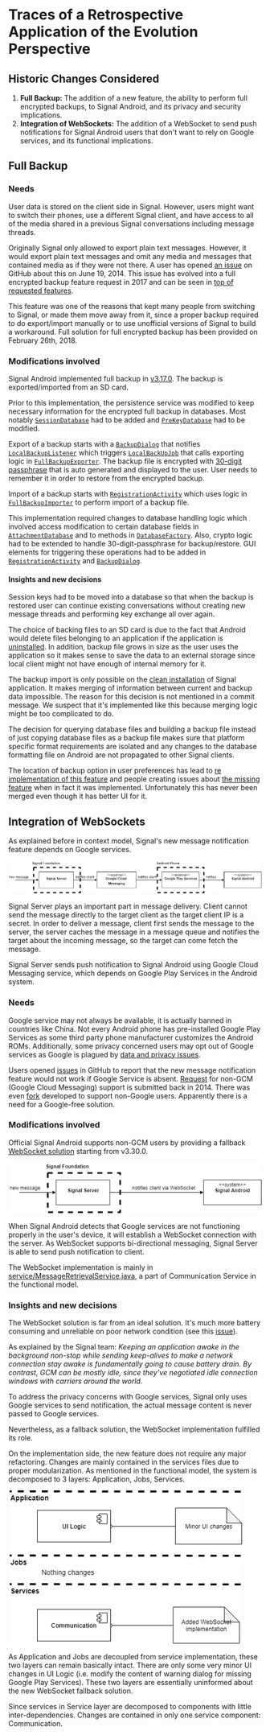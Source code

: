 # Traces of a Retrospective Application of the Evolution Perspective

## Historic Changes Considered

1. **Full Backup:** The addition of a new feature, the ability to perform full encrypted backups, to Signal Android, and its privacy and security implications.
2. **Integration of WebSockets:** The addition of a WebSocket to send push notifications for Signal Android users that don't want to rely on Google services, and its functional implications.

## Full Backup

### Needs

User data is stored on the client side in Signal. However, users might want to switch their phones, use a different Signal client, and have access to all of the media shared in a previous Signal conversations including message threads.

Originally Signal only allowed to export plain text messages. However, it would export plain text messages and omit any media and messages that contained media as if they were not there. A user has opened [an issue](https://github.com/signalapp/Signal-Android/issues/1619) on GitHub about this on June 19, 2014. This issue has evolved into a full encrypted backup feature request in 2017 and can be seen in [top of requested features](https://community.signalusers.org/t/whats-your-most-missed-feature-ranking/1286).

This feature was one of the reasons that kept many people from switching to Signal, or made them move away from it, since a proper backup required to do export/import manually or to use unofficial versions of Signal to build a workaround. Full solution for full encrypted backup has been provided on February 26th, 2018.

### Modifications involved

Signal Android implemented full backup in [v3.17.0](https://github.com/signalapp/Signal-Android/commit/24e573e537639f6f8ff40fd774cf9ff079bbacce).   The backup is exported/imported from an SD card.

Prior to this implementation, the persistence service was modified to keep necessary information for the encrypted full backup in databases. Most notably [`SessionDatabase`](https://github.com/signalapp/Signal-Android/commit/9f6b761d9888a2cd62c7bc0e8154c883871a62d5) had to be added and [`PreKeyDatabase`](https://github.com/signalapp/Signal-Android/commit/9f6b761d9888a2cd62c7bc0e8154c883871a62d5)  had to be modified.

Export of a backup starts with a [`BackupDialog`](https://github.com/signalapp/Signal-Android/blob/24e573e537639f6f8ff40fd774cf9ff079bbacce/src/org/thoughtcrime/securesms/backup/BackupDialog.java) that notifies [`LocalBackupListener`](https://github.com/signalapp/Signal-Android/blob/24e573e537639f6f8ff40fd774cf9ff079bbacce/src/org/thoughtcrime/securesms/service/LocalBackupListener.java) which triggers  [`LocalBackUpJob`](https://github.com/signalapp/Signal-Android/blob/24e573e537639f6f8ff40fd774cf9ff079bbacce/src/org/thoughtcrime/securesms/jobs/LocalBackupJob.java) that calls exporting logic in  [`FullBackupExporter`](https://github.com/signalapp/Signal-Android/blob/24e573e537639f6f8ff40fd774cf9ff079bbacce/src/org/thoughtcrime/securesms/backup/FullBackupExporter.java). The backup file is encrypted with [30-digit passphrase](https://support.signal.org/hc/en-us/articles/360007059752) that is auto generated and displayed to the user. User needs to remember it in order to restore from the encrypted backup.

Import of a backup starts with [`RegistrationActivity`](https://github.com/signalapp/Signal-Android/blob/24e573e537639f6f8ff40fd774cf9ff079bbacce/src/org/thoughtcrime/securesms/RegistrationActivity.java)  which uses logic in [`FullBackupImporter`](https://github.com/signalapp/Signal-Android/blob/24e573e537639f6f8ff40fd774cf9ff079bbacce/src/org/thoughtcrime/securesms/backup/FullBackupImporter.java) to perform import of a backup file.

This implementation required changes to database handling logic which involved access modification to certain database fields in [`AttachmentDatabase`](https://github.com/signalapp/Signal-Android/blob/24e573e537639f6f8ff40fd774cf9ff079bbacce/src/org/thoughtcrime/securesms/database/AttachmentDatabase.java) and to methods in [`DatabaseFactory`](https://github.com/signalapp/Signal-Android/blob/24e573e537639f6f8ff40fd774cf9ff079bbacce/src/org/thoughtcrime/securesms/database/DatabaseFactory.java). Also, crypto logic had to be extended to handle 30-digit-passphrase for backup/restore. GUI elements for triggering these operations had to be added in [`RegistrationActivity`](https://github.com/signalapp/Signal-Android/blob/24e573e537639f6f8ff40fd774cf9ff079bbacce/src/org/thoughtcrime/securesms/RegistrationActivity.java) and [`BackupDialog`](https://github.com/signalapp/Signal-Android/blob/24e573e537639f6f8ff40fd774cf9ff079bbacce/src/org/thoughtcrime/securesms/backup/BackupDialog.java).

#### Insights and new decisions

Session keys had to be moved into a database so that when the backup is restored user can continue existing conversations without creating new message threads and performing key exchange all over again.

The choice of backing files to an SD card is due to the fact that Android would delete files belonging to an application if the application is [uninstalled](https://developer.android.com/guide/topics/data/data-storage.html#filesInternal). In addition, backup file grows in size as the user uses the application so it makes sense to save the data to an external storage since local client might not have enough  of internal memory for it.

The backup import is only possible on the [clean installation](https://support.signal.org/hc/en-us/articles/360007059752) of Signal application. It makes merging of information between current and backup data impossible. The reason for this decision is not mentioned in a commit message. We suspect that it's implemented like this because merging logic might be too complicated to do.

The decision for querying database files and building a backup file instead of just copying database files as a backup file makes sure that platform specific format requirements are isolated and any changes to the database formatting file on Android are not propagated to other Signal clients.

The location of backup option in user preferences has lead to [re implementation of this feature](https://github.com/signalapp/Signal-Android/pull/7380) and people creating issues about [the missing feature](https://github.com/signalapp/Signal-Android/issues/7473) when in fact it was implemented. Unfortunately this has never been merged even though it has better UI for it.

## Integration of WebSockets

As explained before in context model, Signal's new message notification feature depends on Google services.

![gcm-msg-notification](images/signal-evolution-1.png)

Signal Server plays an important part in message delivery. Client cannot send the message directly to the target client as the target client IP is a secret. In order to deliver a message, client first sends the message to the server, the server caches the message in a message queue and notifies the target about the incoming message, so the target can come fetch the message.

Signal Server sends push notification to Signal Android using Google Cloud Messaging service, which depends on Google Play Services in the Android system.  

### Needs
Google service may not always be available, it is actually banned in countries like China. Not every Android phone has pre-installed Google Play Services as some third party phone manufacturer customizes the Android ROMs. Additionally, some privacy concerned users may opt out of Google services as Google is plagued by [data and privacy issues](https://hackernoon.com/data-privacy-concerns-with-google-b946f2b7afea).

Users opened [issues](https://github.com/signalapp/Signal-Android/issues/7638) in GitHub to report that the new message notification feature would not work if Google Service is absent. [Request](https://github.com/signalapp/Signal-Android/issues/1000) for non-GCM (Google Cloud Messaging) support is submitted back in 2014. There was even [fork](https://github.com/LibreSignal/LibreSignal) developed to support non-Google users. Apparently there is a need for a Google-free solution.


### Modifications involved

Official Signal Android supports non-GCM users by providing a fallback [WebSocket solution](https://github.com/signalapp/Signal-Android/commit/1669731329bcc32c84e33035a67a2fc22444c24b) starting from v3.30.0.

![ws-msg](images/signal-evolution-2.png)

When Signal Android detects that Google services are not functioning properly in the user's device, it will establish a WebSocket connection with the server. As WebSocket supports bi-directional messaging, Signal Server is able to send push notification to client.

The WebSocket implementation is mainly in [service/MessageRetrievalService.java](https://github.com/signalapp/Signal-Android/commit/1669731329bcc32c84e33035a67a2fc22444c24b#diff-9c046c6a5dc41570be2a81403504b78d), a part of Communication Service in the functional model.



### Insights and new decisions

The WebSocket solution is far from an ideal solution. It's much more battery consuming and unreliable on poor network condition (see this [issue](https://github.com/signalapp/Signal-Android/issues/6732)).

As explained by the Signal team:
_Keeping an application awake in the background non-stop while sending keep-alives to make a network connection stay awake is fundamentally going to cause battery drain. By contrast, GCM can be mostly idle, since they've negotiated idle connection windows with carriers around the world._


To address the privacy concerns with Google services, Signal only uses Google services to send notification, the actual message content is never passed to Google services.

Nevertheless, as a fallback solution, the WebSocket implementation fulfilled its role.

On the implementation side, the new feature does not require any major refactoring. Changes are mainly contained in the services files due to proper modularization. As mentioned in the functional model, the system is decomposed to 3 layers: Application, Jobs, Services.

![evolution-functional](images/signal-evolution-3.png)

As Application and Jobs are decoupled from service implementation, these two layers can remain basically intact. There are only some very minor UI changes in UI Logic (i.e. modify the content of warning dialog for missing Google Play Services). These two layers are essentially uninformed about the new WebSocket fallback solution.

Since services in Service layer are decomposed to components with little inter-dependencies. Changes are contained in only one service component: Communication.   
